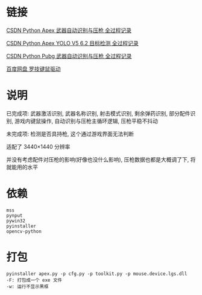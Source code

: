 
# 链接

[CSDN Python Apex 武器自动识别与压枪 全过程记录](https://blog.csdn.net/mrathena/article/details/126918389)

[CSDN Python Apex YOLO V5 6.2 目标检测 全过程记录](https://blog.csdn.net/mrathena/article/details/126860226)

[CSDN Python Pubg 武器自动识别与压枪 全过程记录](https://blog.csdn.net/mrathena/article/details/128129079)

[百度网盘 罗技键鼠驱动](https://pan.baidu.com/s/1VkE2FQrNEOOkW6tCOLZ-kw?pwd=yh3s)

# 说明

已完成项: 武器激活识别, 武器名称识别, 射击模式识别, 剩余弹药识别, 部分配件识别, 游戏内键鼠操作, 自动识别与压枪主循环逻辑, 压枪平稳不抖动

未完成项: 检测是否具持枪, 这个通过游戏界面无法判断

适配了 3440×1440 分辨率

并没有考虑配件对压枪的影响(好像也没什么影响), 压枪数据也都是大概调了下, 将就能用的水平

# 依赖

```
mss
pynput
pywin32
pyinstaller
opencv-python
```

# 打包

```
pyinstaller apex.py -p cfg.py -p toolkit.py -p mouse.device.lgs.dll
-F: 打包成一个 exe 文件
-w: 运行不显示黑框
```
